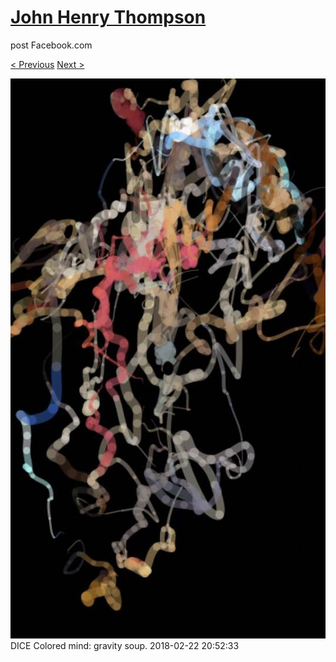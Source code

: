 # [John Henry Thompson](../README.md)
post Facebook.com

[< Previous](2018-02-23-3.md) [Next >](2018-02-20-1.md)

[![](../media/2018-02-22/Timeline-Photos-DICE-Colored-mind-gravity-soup.jpg)](../README.md)
DICE Colored mind: gravity soup.
2018-02-22 20:52:33